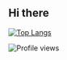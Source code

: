 ## Hi there 
  
  
<!--
**linaduko/linaduko** is a ✨ _special_ ✨ repository because its `README.md` (this file) appears on your GitHub profile.
-->

[![Top Langs](https://github-readme-stats.vercel.app/api/top-langs/?username=linaduko&layout=compact)](https://github.com/anuraghazra/github-readme-stats)

![Profile views](https://gpvc.arturio.dev/linaduko)  
